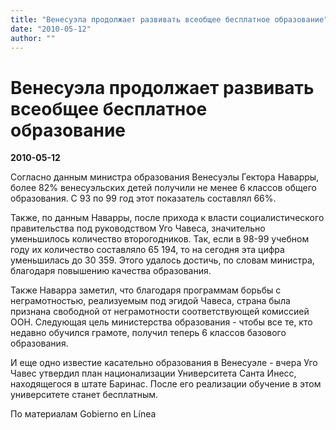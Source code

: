 ```yaml
---
title: "Венесуэла продолжает развивать всеобщее бесплатное образование"
date: "2010-05-12"
author: ""
---
```


# Венесуэла продолжает развивать всеобщее бесплатное образование

**2010-05-12** 

Согласно данным министра образования Венесуэлы Гектора Наварры, более 82% венесуэльских детей получили не менее 6 классов общего образования. С 93 по 99 год этот показатель составлял 66%.

Также, по данным Наварры, после прихода к власти социалистического правительства под руководством Уго Чавеса, значительно уменьшилось количество второгодников. Так, если в 98-99 учебном году их количество составляло 65 194, то на сегодня эта цифра уменьшилась до 30 359. Этого удалось достичь, по словам министра, благодаря повышению качества образования.

Также Наварра заметил, что благодаря программам борьбы с неграмотностью, реализуемым под эгидой Чавеса, страна была признана свободной от неграмотности соответствующей комиссией ООН. Следующая цель министерства образования - чтобы все те, кто недавно обучился грамоте, получил теперь 6 классов базового образования.

И еще одно известие касательно образования в Венесуэле - вчера Уго Чавес утвердил план национализации Университета Санта Инесс, находящегося в штате Баринас. После его реализации обучение в этом университете станет бесплатным.

По материалам Gobierno en Línea